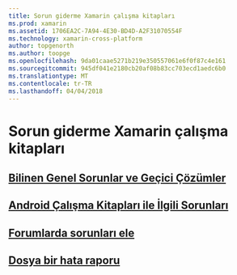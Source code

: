 ```yaml
---
title: Sorun giderme Xamarin çalışma kitapları
ms.prod: xamarin
ms.assetid: 1706EA2C-7A94-4E30-BD4D-A2F31070554F
ms.technology: xamarin-cross-platform
author: topgenorth
ms.author: toopge
ms.openlocfilehash: 9da01caae5271b219e350557061e6f0f87c4e161
ms.sourcegitcommit: 945df041e2180cb20af08b83cc703ecd1aedc6b0
ms.translationtype: MT
ms.contentlocale: tr-TR
ms.lasthandoff: 04/04/2018
---
```

# <a name="troubleshooting-xamarin-workbooks"></a>Sorun giderme Xamarin çalışma kitapları

## <a name="general-known-issues--workaroundsgeneralmd"></a>[Bilinen Genel Sorunlar ve Geçici Çözümler](general.md)

## <a name="issues-with-android-workbooksandroidmd"></a>[Android Çalışma Kitapları ile İlgili Sorunları](android.md)

## <a name="discuss-issues-on-the-forumsforums"></a>[Forumlarda sorunları ele][forums]

## <a name="file-a-bug-reporttoolsworkbooksinstallmdreporting-bugs"></a>[Dosya bir hata raporu](~/tools/workbooks/install.md#reporting-bugs)

[forums]: https://forums.xamarin.com/categories/inspector